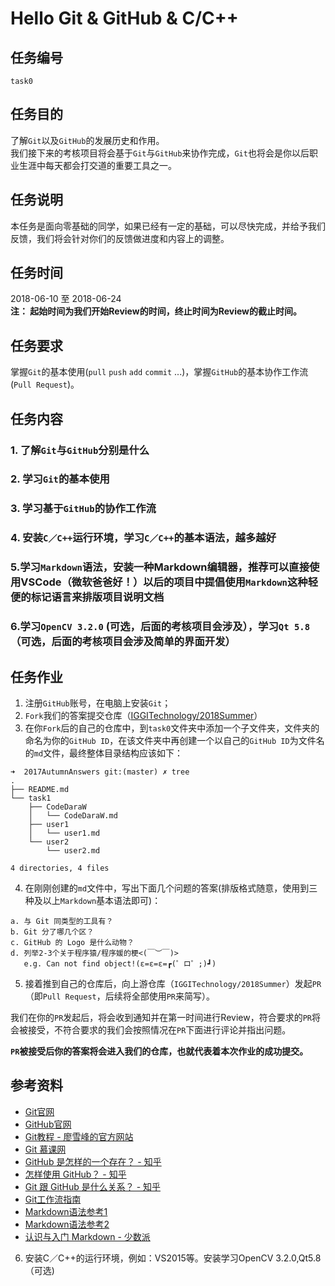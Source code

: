 # Hello Git & GitHub & C/C++
## 任务编号
`task0`

## 任务目的
了解`Git`以及`GitHub`的发展历史和作用。  
我们接下来的考核项目将会基于`Git`与`GitHub`来协作完成，`Git`也将会是你以后职业生涯中每天都会打交道的重要工具之一。

## 任务说明
本任务是面向零基础的同学，如果已经有一定的基础，可以尽快完成，并给予我们反馈，我们将会针对你们的反馈做进度和内容上的调整。

## 任务时间
2018-06-10 至 2018-06-24  
__注： 起始时间为我们开始Review的时间，终止时间为Review的截止时间。__

## 任务要求
掌握`Git`的基本使用(`pull` `push` `add` `commit` ...)，掌握`GitHub`的基本协作工作流(`Pull Request`)。

## 任务内容
### 1. 了解`Git`与`GitHub`分别是什么
### 2. 学习`Git`的基本使用
### 3. 学习基于`GitHub`的协作工作流
### 4. 安装`C／C++`运行环境，学习`C／C++`的基本语法，越多越好
### 5.学习`Markdown`语法，安装一种Markdown编辑器，推荐可以直接使用VSCode（微软爸爸好！）以后的项目中提倡使用`Markdown`这种轻便的标记语言来排版项目说明文档
### 6.学习`OpenCV 3.2.0` (可选，后面的考核项目会涉及），学习`Qt 5.8`（可选，后面的考核项目会涉及简单的界面开发）

## 任务作业
1. 注册`GitHub`账号，在电脑上安装`Git`；  
2. `Fork`我们的答案提交仓库（[IGGITechnology/2018Summer](https://github.com/IGGITechnology/2018Summer)）
3. 在你`Fork`后的自己的仓库中，到`task0`文件夹中添加一个子文件夹，文件夹的命名为你的`GitHub ID`，在该文件夹中再创建一个以自己的`GitHub ID`为文件名的`md`文件，最终整体目录结构应该如下：

```
➜  2017AutumnAnswers git:(master) ✗ tree
.
├── README.md
└── task1
    ├── CodeDaraW
    │   └── CodeDaraW.md
    ├── user1
    │   └── user1.md
    └── user2
        └── user2.md

4 directories, 4 files
```
4. 在刚刚创建的`md`文件中，写出下面几个问题的答案(排版格式随意，使用到三种及以上`Markdown`基本语法即可)：
```
a. 与 Git 同类型的工具有？
b. Git 分了哪几个区？
c. GitHub 的 Logo 是什么动物？
d. 列举2-3个关于程序猿/程序媛的梗<(￣︶￣)>
   e.g. Can not find object!(ε=ε=ε=┏(゜ロ゜;)┛)
```

5. 接着推到自己的仓库后，向上游仓库（`IGGITechnology/2018Summer`）发起`PR`（即`Pull Request`，后续将全部使用`PR`来简写）。

我们在你的`PR`发起后，将会收到通知并在第一时间进行Review，符合要求的`PR`将会被接受，不符合要求的我们会按照情况在`PR`下面进行评论并指出问题。  

__`PR`被接受后你的答案将会进入我们的仓库，也就代表着本次作业的成功提交。__

## 参考资料
- [Git官网](https://git-scm.com/)
- [GitHub官网](https://github.com)
- [Git教程 - 廖雪峰的官方网站](https://www.liaoxuefeng.com/wiki/0013739516305929606dd18361248578c67b8067c8c017b000)
- [Git 慕课网](http://www.imooc.com/search/?words=git)
- [GitHub 是怎样的一个存在？ - 知乎](https://www.zhihu.com/question/28976652)
- [怎样使用 GitHub？ - 知乎](https://www.zhihu.com/question/20070065)
- [Git 跟 GitHub 是什么关系？ - 知乎](https://www.zhihu.com/question/21907548)
- [Git工作流指南](https://github.com/xirong/my-git/blob/master/git-workflow-tutorial.md)
- [Markdown语法参考1](https://www.appinn.com/markdown/)
- [Markdown语法参考2](https://www.jianshu.com/p/b03a8d7b1719)
- [认识与入门 Markdown - 少数派](https://sspai.com/post/25137)

6. 安装C／C++的运行环境，例如：VS2015等。安装学习OpenCV 3.2.0,Qt5.8（可选)
